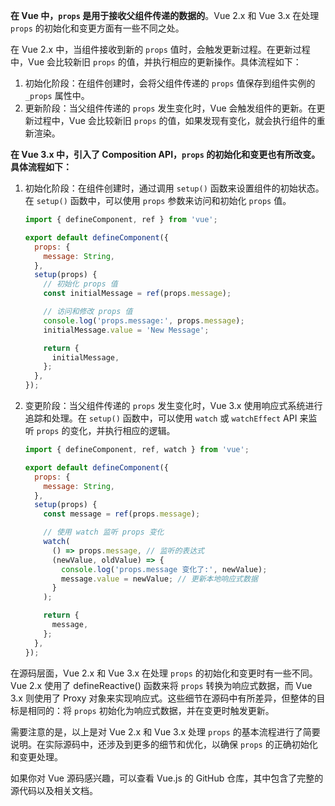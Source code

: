 **在 Vue 中，`props` 是用于接收父组件传递的数据的**。Vue 2.x 和 Vue 3.x 在处理 `props` 的初始化和变更方面有一些不同之处。

在 Vue 2.x 中，当组件接收到新的 `props` 值时，会触发更新过程。在更新过程中，Vue 会比较新旧 `props` 的值，并执行相应的更新操作。具体流程如下：

1. 初始化阶段：在组件创建时，会将父组件传递的 `props` 值保存到组件实例的 `_props` 属性中。
2. 更新阶段：当父组件传递的 `props` 发生变化时，Vue 会触发组件的更新。在更新过程中，Vue 会比较新旧 `props` 的值，如果发现有变化，就会执行组件的重新渲染。

**在 Vue 3.x 中，引入了 Composition API，`props` 的初始化和变更也有所改变。具体流程如下：**

1. 初始化阶段：在组件创建时，通过调用 `setup()` 函数来设置组件的初始状态。在 `setup()` 函数中，可以使用 `props` 参数来访问和初始化 `props` 值。

   ```javascript
   import { defineComponent, ref } from 'vue';
   
   export default defineComponent({
     props: {
       message: String,
     },
     setup(props) {
       // 初始化 props 值
       const initialMessage = ref(props.message);
   
       // 访问和修改 props 值
       console.log('props.message:', props.message);
       initialMessage.value = 'New Message';
   
       return {
         initialMessage,
       };
     },
   });
   
   ```

   
2. 变更阶段：当父组件传递的 `props` 发生变化时，Vue 3.x 使用响应式系统进行追踪和处理。在 `setup()` 函数中，可以使用 `watch` 或 `watchEffect` API 来监听 `props` 的变化，并执行相应的逻辑。

   ```javascript
   import { defineComponent, ref, watch } from 'vue';
   
   export default defineComponent({
     props: {
       message: String,
     },
     setup(props) {
       const message = ref(props.message);
   
       // 使用 watch 监听 props 变化
       watch(
         () => props.message, // 监听的表达式
         (newValue, oldValue) => {
           console.log('props.message 变化了:', newValue);
           message.value = newValue; // 更新本地响应式数据
         }
       );
   
       return {
         message,
       };
     },
   });
   ```

   

在源码层面，Vue 2.x 和 Vue 3.x 在处理 `props` 的初始化和变更时有一些不同。Vue 2.x 使用了 defineReactive() 函数来将 `props` 转换为响应式数据，而 Vue 3.x 则使用了 Proxy 对象来实现响应式。这些细节在源码中有所差异，但整体的目标是相同的：将 `props` 初始化为响应式数据，并在变更时触发更新。

需要注意的是，以上是对 Vue 2.x 和 Vue 3.x 处理 `props` 的基本流程进行了简要说明。在实际源码中，还涉及到更多的细节和优化，以确保 `props` 的正确初始化和变更处理。

如果你对 Vue 源码感兴趣，可以查看 Vue.js 的 GitHub 仓库，其中包含了完整的源代码以及相关文档。